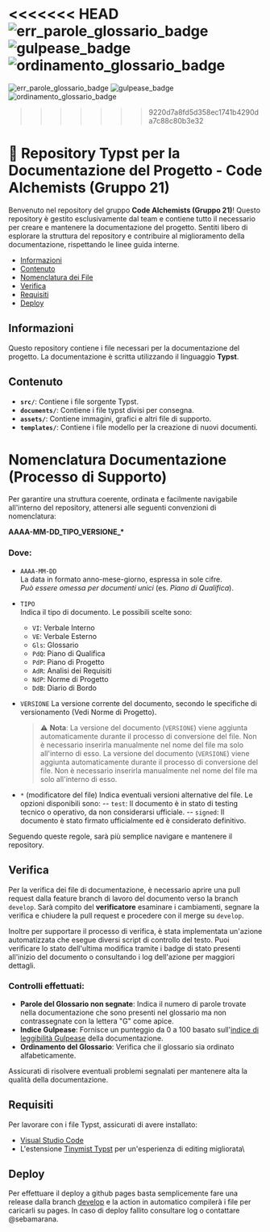 <<<<<<< HEAD
![err_parole_glossario_badge](https://img.shields.io/endpoint?url=https%3A%2F%2Fraw.githubusercontent.com%2Fteamcodealchemists%2Fdocs%2Frefs%2Fheads%2Fmain%2F.github%2Fbadges%2Ferr_parole_glossario_badge.json)
![gulpease_badge](https://img.shields.io/endpoint?url=https%3A%2F%2Fraw.githubusercontent.com%2Fteamcodealchemists%2Fdocs%2Frefs%2Fheads%2Fmain%2F.github%2Fbadges%2Fgulpease_badge.json)
![ordinamento_glossario_badge](https://img.shields.io/endpoint?url=https%3A%2F%2Fraw.githubusercontent.com%2Fteamcodealchemists%2Fdocs%2Frefs%2Fheads%2Fmain%2F.github%2Fbadges%2Fordinamento_glossario_badge.json)
=======
![err_parole_glossario_badge](https://img.shields.io/endpoint?url=https%3A%2F%2Fraw.githubusercontent.com%2Fteamcodealchemists%2Fdocs%2Frefs%2Fheads%2Fmain%2F.github%2Fbadges%2Ferr_parole_glossario_badge.json)
![gulpease_badge](https://img.shields.io/endpoint?url=https%3A%2F%2Fraw.githubusercontent.com%2Fteamcodealchemists%2Fdocs%2Frefs%2Fheads%2Fmain%2F.github%2Fbadges%2Fgulpease_badge.json)
![ordinamento_glossario_badge](https://img.shields.io/endpoint?url=https%3A%2F%2Fraw.githubusercontent.com%2Fteamcodealchemists%2Fdocs%2Frefs%2Fheads%2Fmain%2F.github%2Fbadges%2Fordinamento_glossario_badge.json)
>>>>>>> 9220d7a8fd5d358ec1741b4290da7c88c80b3e32

# 🧪 Repository Typst per la Documentazione del Progetto - Code Alchemists (Gruppo 21)

Benvenuto nel repository del gruppo **Code Alchemists (Gruppo 21)**! Questo repository è gestito esclusivamente dal team e contiene tutto il necessario per creare e mantenere la documentazione del progetto. Sentiti libero di esplorare la struttura del repository e contribuire al miglioramento della documentazione, rispettando le linee guida interne.

- [Informazioni](#informazioni)
- [Contenuto](#contenuto)
- [Nomenclatura dei File](#nomenclatura-dei-file)
- [Verifica](#verifica)
- [Requisiti](#requisiti)
- [Deploy](#deploy)

## Informazioni

Questo repository contiene i file necessari per la documentazione del progetto. La documentazione è scritta utilizzando il linguaggio **Typst**.

## Contenuto
- **`src/`**: Contiene i file sorgente Typst.
- **`documents/`**: Contiene i file typst divisi per consegna.
- **`assets/`**: Contiene immagini, grafici e altri file di supporto.
- **`templates/`**: Contiene i file modello per la creazione di nuovi documenti.

# Nomenclatura Documentazione (Processo di Supporto)

Per garantire una struttura coerente, ordinata e facilmente navigabile all'interno del repository, attenersi alle seguenti convenzioni di nomenclatura:

**AAAA-MM-DD_TIPO_VERSIONE_\***

### Dove:

- `AAAA-MM-DD`  
  La data in formato anno-mese-giorno, espressa in sole cifre.  
  *Può essere omessa per documenti unici* (es. *Piano di Qualifica*).

- `TIPO`  
  Indica il tipo di documento. Le possibili scelte sono:
  - `VI`: Verbale Interno  
  - `VE`: Verbale Esterno  
  - `Gls`: Glossario  
  - `PdQ`: Piano di Qualifica  
  - `PdP`: Piano di Progetto  
  - `AdR`: Analisi dei Requisiti  
  - `NdP`: Norme di Progetto
  - `DdB`: Diario di Bordo

- `VERSIONE` La versione corrente del documento, secondo le specifiche di versionamento (Vedi Norme di Progetto).
  > ⚠️ **Nota**: La versione del documento (`VERSIONE`) viene aggiunta automaticamente durante il processo di conversione del file. Non è necessario inserirla manualmente nel nome del file ma solo all'interno di esso. La versione del documento (`VERSIONE`) viene aggiunta automaticamente durante il processo di conversione del file. Non è necessario inserirla manualmente nel nome del file ma solo all'interno di esso.
- `*` (modificatore del file) Indica eventuali versioni alternative del file. Le opzioni disponibili sono:
-- `test`: Il documento è in stato di testing tecnico o operativo, da non considerarsi ufficiale.
-- `signed`: Il documento è stato firmato ufficialmente ed è considerato definitivo.

Seguendo queste regole, sarà più semplice navigare e mantenere il repository.

## Verifica

Per la verifica dei file di documentazione, è necessario aprire una pull request dalla feature branch di lavoro del documento verso la branch `develop`. Sarà compito del **verificatore** esaminare i cambiamenti, segnare la verifica e chiudere la pull request e procedere con il merge su `develop`.

Inoltre per supportare il processo di verifica, è stata implementata un'azione automatizzata che esegue diversi script di controllo del testo. Puoi verificare lo stato dell'ultima modifica tramite i badge di stato presenti all'inizio del documento o consultando i log dell'azione per maggiori dettagli.

### Controlli effettuati:
- **Parole del Glossario non segnate**: Indica il numero di parole trovate nella documentazione che sono presenti nel glossario ma non contrassegnate con la lettera "G" come apice.
- **Indice Gulpease**: Fornisce un punteggio da 0 a 100 basato sull'[indice di leggibilità Gulpease](https://it.wikipedia.org/wiki/Indice_Gulpease) della documentazione.
- **Ordinamento del Glossario**: Verifica che il glossario sia ordinato alfabeticamente.

Assicurati di risolvere eventuali problemi segnalati per mantenere alta la qualità della documentazione.

## Requisiti
Per lavorare con i file Typst, assicurati di avere installato:
- [Visual Studio Code](https://code.visualstudio.com/)
- L'estensione [Tinymist Typst](https://marketplace.visualstudio.com/items?itemName=myriad-dreamin.tinymist) per un'esperienza di editing migliorata\

## Deploy
Per effettuare il deploy a github pages basta semplicemente fare una release dalla branch [develop](https://github.com/teamcodealchemists/docs/tree/develop) e la action in automatico compilerà i file per caricarli su pages. In caso di deploy fallito consultare log o contattare @sebamarana.
